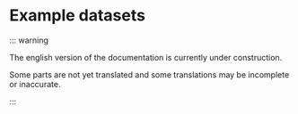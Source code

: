 # Example datasets

::: warning

The english version of the documentation is currently under construction.

Some parts are not yet translated and some translations may be incomplete or inaccurate.

:::
